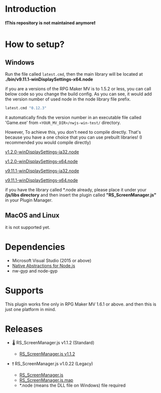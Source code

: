 # Introduction

**❗️This repository is not maintained anymore❗️**

# How to setup?

## Windows

Run the file called `latest.cmd`, then the main library will be located at **./bin/v9.11.1-winDisplaySettings-x64.node**

if you are a versions of the RPG Maker MV is to 1.5.2 or less, you can call below code so you change the build config. As you can see, it would add the version number of used node in the node library file prefix.

```cmd
latest.cmd "0.12.3"
```

it automatically finds the version number in an executable file called 'Game.exe' from `<YOUR_MV_DIR>/nwjs-win-test/` directory.

However, To achieve this, you don't need to compile directly. That's because you have a one choice that you can use prebuilt libraries! (I recommended you would compile directly)

[v1.2.0-winDisplaySettings-ia32.node](./bin/v1.2.0-winDisplaySettings-ia32.node)

[v1.2.0-winDisplaySettings-x64.node](./bin/v1.2.0-winDisplaySettings-x64.node)

[v9.11.1-winDisplaySettings-ia32.node](./bin/v9.11.1-winDisplaySettings-ia32.node)

[v9.11.1-winDisplaySettings-x64.node](./bin/v9.11.1-winDisplaySettings-x64.node)

if you have the library called \*.node already, please place it under your **/js/libs directory** and then
insert the plugin called **"RS_ScreenManager.js"** in your Plugin Manager.

## MacOS and Linux

it is not supported yet.

# Dependencies

-   Microsoft Visual Studio (2015 or above)
-   [Native Abstractions for Node.js](https://github.com/nodejs/nan)
-   nw-gyp and node-gyp

# Supports

This plugin works fine only in RPG Maker MV 1.6.1 or above. and then this is just one platform in mind.

# Releases

-   🌡️ RS_ScreenManager.js v1.1.2 (Standard)

    -   [RS_ScreenManager.js v1.1.2](https://github.com/biud436/MV-Resolutions/blob/main/RS_ScreenManager.js)

-   ❗️ RS_ScreenManager.js v1.0.22 (Legacy)

    -   [RS_ScreenManager.js](https://github.com/biud436/MV-Resolutions/raw/main/dist/RS_ScreenManager.js)
    -   [RS_ScreenManager.js.map](https://github.com/biud436/MV-Resolutions/raw/main/dist/RS_ScreenManager.js.map)
    -   \*.node (means the DLL file on Windows) file required

